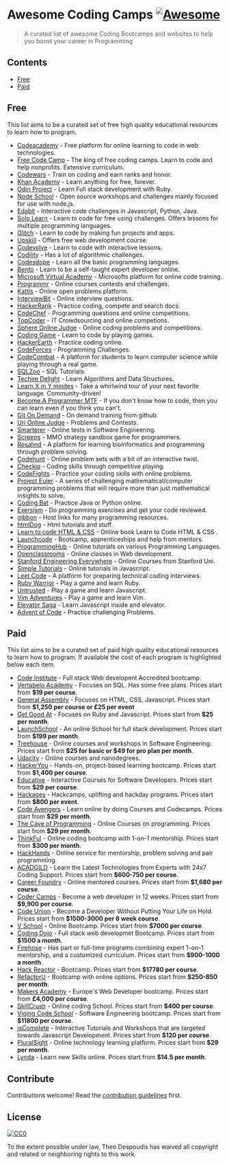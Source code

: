 # Awesome Coding Camps [![Awesome](https://cdn.rawgit.com/sindresorhus/awesome/d7305f38d29fed78fa85652e3a63e154dd8e8829/media/badge.svg)](https://github.com/sindresorhus/awesome)

> A curated list of awesome Coding Bootcamps and websites to help you boost your career in Programming


## Contents

- [Free](#Free)
- [Paid](#Paid)


## Free

This list aims to be a curated set of free high quality educational resources to learn how to program.

- [Codeacademy](http://www.codecademy.com/) - Free platform for online learning to code in web technologies.
- [Free Code Camp](http://www.freecodecamp.com/) - The king of free coding camps. Learn to code and help nonprofits. Extensive curriculum.
- [Codewars](https://www.codewars.com/) - Train on coding and earn ranks and honor.
- [Khan Academy](https://www.khanacademy.org/) - Learn anything for free, forever.
- [Odin Project](https://www.theodinproject.com/) - Learn Full stack development with Ruby.
- [Node School](https://nodeschool.io/) - Open source workshops and challenges mainly focused for use with node.js.
- [Edabit](https://edabit.com/) - Interactive code challenges in Javascript, Python, Java.
- [Solo Learn](https://www.sololearn.com/) - Learn to code for free using challenges. Offers lessons for multiple programming languages.
- [Glitch](https://glitch.com/) - Learn to code by making fun projects and apps.
- [Upskill](http://upskillcourses.com/) - Offers free web development course.
- [Codevolve](https://www.codevolve.com/) - Learn to code with interactive lessons.
- [Codility](https://codility.com/programmers/) - Has a lot of algorithmic challenges.
- [Codesdope](https://www.codesdope.com/) - Learn all the basic programming languages.
- [Bento](https://bento.io/) - Learn to be a self-taught expert developer online.
- [Microsoft Virtual Academy](https://mva.microsoft.com/) - Microsofts platform for online code training.
- [Programmr](http://www.programmr.com/) - Online courses contests and challenges.
- [Kattis](https://open.kattis.com/) - Online open problems platform.
- [InterviewBit](https://www.interviewbit.com/) - Online interview questions.
- [HackerRank](https://www.hackerrank.com/) - Practice coding, compete and search docs.
- [CodeChef](https://www.codechef.com/) - Programming questions and online competitions.
- [TopCoder](https://www.topcoder.com/) - IT Crowdsourcing and online competions.
- [Sphere Online Judge](http://www.spoj.com/) - Online coding problems and competitions.
- [Coding Game](https://www.codingame.com/start) - Learn to code by playing games.
- [HackerEarth](https://www.hackerearth.com/) - Practice coding online.
- [CodeForces](http://codeforces.com/) - Programming Challenges.
- [CodeCombat](https://codecombat.com/) - A platform for students to learn computer science while playing through a real game.
- [SQLZoo](http://sqlzoo.net/) - SQL Tutorials.
- [Techire Delight](http://www.techiedelight.com/) - Learn Algorithms and Data Structures.
- [Learn X in Y minites](https://learnxinyminutes.com/) - Take a whirlwind tour of your next favorite language. Community-driven!
- [Become A Programmer MTF](http://programming-motherfucker.com/become.html#Git) - If you don't know how to code, then you can learn even if you think you can't.
- [Git On Demand](https://services.github.com/on-demand/) - On demand training from github.
- [Uri Online Judge](https://www.urionlinejudge.com.br/judge/en/login) - Problems and Contests.
- [Smarterer](http://smarterer.com/tests) - Online tests in Software Engineering.
- [Screeps](https://screeps.com/) - MMO strategy sandbox game for programmers.
- [Rosalind](http://rosalind.info/problems/locations/) - A platform for learning bioinformatics and programming through problem solving.
- [Codehunt](https://www.codehunt.com/) - Online problem sets with a bit of an interactive twist.
- [Checkio](https://checkio.org/) - Coding skills through competitive playing.
- [CodeFights](https://codefights.com/) - Practice your coding skills with online problems.
- [Project Euler](https://projecteuler.net/) - A series of challenging mathematical/computer programming problems that will require more than just mathematical insights to solve.
- [Coding Bat](http://codingbat.com/java) - Practice Java or Python online.
- [Exersism](http://exercism.io/) - Do programming exercises and get your code reviewed.
- [gibbon](https://gibbon.co/topics/programming) - Host links for many programming resources.
- [htmlDog](http://www.htmldog.com/) - Html tutorials and stuff.
- [Learn to code HTML & CSS](http://learn.shayhowe.com/) - Online book Learn to Code HTML & CSS .
- [Launchcode](https://www.launchcode.org/) - Bootcamp, apprenticeships and help from mentors.
- [ProgrammingHub](http://programminghub.io/) - Online tutorials on various Programming Languages.
- [Openclassrooms](https://openclassrooms.com/) - Online classes in Web development.
- [Stanford Engineering Everywhere](https://see.stanford.edu/Course) - Online Courses from Stanford Uni.
- [Simple Tutorials](https://simpletutorials.com/Home/Index) - Online tutorials in Javascript.
- [Leet Code](https://leetcode.com/) - A platform for preparing technical coding interviews.
- [Ruby Warrior](https://www.bloc.io/ruby-warrior#/) - Play a game and learn Ruby.
- [Untrusted](https://alexnisnevich.github.io/untrusted/) - Play a game and learn Javascript.
- [Vim Adventures](https://vim-adventures.com/) - Play a game and learn Vim.
- [Elevator Saga](http://play.elevatorsaga.com/) - Learn Javascript inside and elevator.
- [Advent of Code](http://adventofcode.com/) - Practice challenging Problems.

## Paid

This list aims to be a curated set of paid high quality educational resources to learn how to program. If available
the cost of each program is highlighted below each item.

- [Code Institute](https://www.codeinstitute.net/) - Full stack Web developent Accredited bootcamp.
- [Vertabelo Academy](https://academy.vertabelo.com/) - Focuses on SQL. Has some free plans. Prices start from **$19 per course**.
- [General Assembly](https://generalassemb.ly/) - Focuses on HTML, CSS, Javascript. Prices start from **$1,250 per course or £25 per event**
- [Get Good At](https://getgood.at/) - Focuses on Ruby and Javascript. Prices start from **$25 per month**.
- [LaunchSchool](https://launchschool.com/) - An online School for full stack development. Prices start from **$199 per month**.
- [Treehouse](https://teamtreehouse.com/) - Online courses and workshops in Software Engineering. Prices start from **$25 for basic or $49 for pro plan per month**.
- [Udacity](https://www.udacity.com/) - Online courses and nanodegrees.
- [HackerYou](http://hackeryou.com/) - Hands-on, project-based learning bootcamp. Prices start from **$1,400 per course**.
- [Educative](https://www.educative.io/) - Interactive Courses for Software Developers. Prices start from **$29 per course**.
- [Hackages](https://www.hackages.io/) - Hackcamps, uplifting and hackday programs. Prices start from **$800 per event**.
- [Code Avengers](https://www.codeavengers.com/) - Learn online by doing Courses and Codecamps. Prices start from **$29 per month**.
- [The Cave of Programming](https://caveofprogramming.com/) - Online Courses on programming. Prices start from **$29 per month**.
- [ThinkFul](https://www.thinkful.com/) - Online coding bootcamp with 1-on-1 mentorship. Prices start from **$300 per month**.
- [HackHands](https://hackhands.com/) - Online service for mentorship, problem solving and pair programming.
- [ACADGILD](https://acadgild.com/) - Learn the Latest Technologies from Experts with 24x7 Coding Support. Prices start from **$600-750 per course**.
- [Career Foundry](https://careerfoundry.com/en/) - Online mentored courses. Prices start from **$1,680 per course**.
- [Coder Camps](https://www.codercamps.com/) - Become a web developer in 12 weeks. Prices start from **$9,900 per course**.
- [Code Union](http://codeunion.io/) - Become a Developer Without Putting Your Life on Hold. Prices start from **$1500-3000 per 8 week course**.
- [V School](http://vschool.io/en/) - Online Bootcamp. Prices start from **$7000 per course**.
- [Coding Dojo](http://www.codingdojo.com/) - Full stack web developmet Bootcamp.  Prices start from **$1500 a month**.
- [Firehose](http://www.thefirehoseproject.com/?home=true) - Has part or full-time programs combining expert 1-on-1 mentorship, and a customized curriculum. Prices start from **$900-1000 a month**.
- [Hack Reactor](http://www.hackreactor.com/remote-beta/) - Bootcamp. Prices start from **$17780 per course**.
- [RefactorU](http://www.refactoru.com/) - Bootcamp with online options. Prices start from **$250-850 per month**.
- [Makers Academy](http://www.makersacademy.com/) - Europe's Web Developer bootcamp. Prices start from **£4,000 per course**.
- [SkillCrush](https://skillcrush.com/) - Online coding School. Prices start from **$400 per course**.
- [Viging Code School](https://www.vikingcodeschool.com/) - Software Engineering bootcamp. Prices start from **$11800 per course**.
- [jsComplete](https://jscomplete.com) - Interactive Tutorials and Workshops that are targeted towards Javascript Development. Prices start from **$120 per course**.
- [PluralSight](https://www.pluralsight.com/) - Online technology learning platform. Prices start from **$29 per month**.
- [Lynda](https://www.lynda.com/) - Learn new Skills online. Prices start from **$14.5 per month**.

## Contribute

Contributions welcome! Read the [contribution guidelines](contributing.md) first.


## License

[![CC0](http://mirrors.creativecommons.org/presskit/buttons/88x31/svg/cc-zero.svg)](http://creativecommons.org/publicdomain/zero/1.0)

To the extent possible under law, Theo Despoudis has waived all copyright and
related or neighboring rights to this work.
